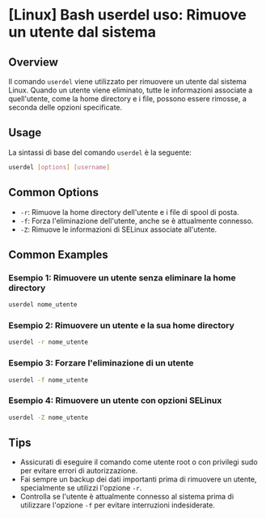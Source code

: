 # [Linux] Bash userdel uso: Rimuove un utente dal sistema

## Overview
Il comando `userdel` viene utilizzato per rimuovere un utente dal sistema Linux. Quando un utente viene eliminato, tutte le informazioni associate a quell'utente, come la home directory e i file, possono essere rimosse, a seconda delle opzioni specificate.

## Usage
La sintassi di base del comando `userdel` è la seguente:

```bash
userdel [options] [username]
```

## Common Options
- `-r`: Rimuove la home directory dell'utente e i file di spool di posta.
- `-f`: Forza l'eliminazione dell'utente, anche se è attualmente connesso.
- `-Z`: Rimuove le informazioni di SELinux associate all'utente.

## Common Examples

### Esempio 1: Rimuovere un utente senza eliminare la home directory
```bash
userdel nome_utente
```

### Esempio 2: Rimuovere un utente e la sua home directory
```bash
userdel -r nome_utente
```

### Esempio 3: Forzare l'eliminazione di un utente
```bash
userdel -f nome_utente
```

### Esempio 4: Rimuovere un utente con opzioni SELinux
```bash
userdel -Z nome_utente
```

## Tips
- Assicurati di eseguire il comando come utente root o con privilegi sudo per evitare errori di autorizzazione.
- Fai sempre un backup dei dati importanti prima di rimuovere un utente, specialmente se utilizzi l'opzione `-r`.
- Controlla se l'utente è attualmente connesso al sistema prima di utilizzare l'opzione `-f` per evitare interruzioni indesiderate.